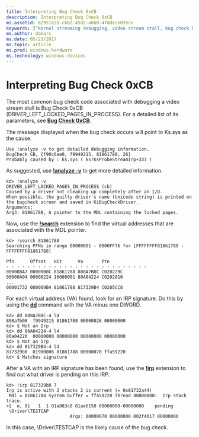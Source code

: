 ```yaml
---
title: Interpreting Bug Check 0xCB
description: Interpreting Bug Check 0xCB
ms.assetid: 82951e2b-cbb2-45d2-a6b8-4fddece035ce
keywords: ["kernel streaming debugging, video stream stall, bug check 0xcb"]
ms.author: domars
ms.date: 05/23/2017
ms.topic: article
ms.prod: windows-hardware
ms.technology: windows-devices
---
```


# Interpreting Bug Check 0xCB


The most common bug check code associated with debugging a video stream stall is Bug Check 0xCB (DRIVER\_LEFT\_LOCKED\_PAGES\_IN\_PROCESS). For a detailed list of its parameters, see [**Bug Check 0xCB**](bug-check-0xcb--driver-left-locked-pages-in-process.md).

The message displayed when the bug check occurs will point to Ks.sys as the cause.

```
Use !analyze -v to get detailed debugging information.
BugCheck CB, {f90c6ae0, f9949215, 81861788, 26}
Probably caused by : ks.sys ( ks!KsProbeStreamIrp+333 )
```

As suggested, use [**!analyze -v**](-analyze.md) to get more detailed information.

```
kd> !analyze -v
DRIVER_LEFT_LOCKED_PAGES_IN_PROCESS (cb)
Caused by a driver not cleaning up completely after an I/O.
When possible, the guilty driver's name (Unicode string) is printed on
the bugcheck screen and saved in KiBugCheckDriver.
Arguments:
Arg3: 81861788, A pointer to the MDL containing the locked pages.
```

Now, use the [**!search**](-search.md) extension to find the virtual addresses that are associated with the MDL pointer.

```
kd> !search 81861788
Searching PFNs in range 00000001 - 0000FF76 for [FFFFFFFF81861788 - FFFFFFFF81861788]

Pfn      Offset   Hit      Va       Pte
- - - - - - - - - - - - - - - - - - - - - - - - - - -
000008A7 00000B0C 81861788 808A7B0C C020229C
00000A04 00000224 16000001 80A04224 C0202810
...
00001732 000009B4 81861788 817329B4 C0205CC8
```

For each virtual address (VA) found, look for an IRP signature. Do this by using the [**dd**](d--da--db--dc--dd--dd--df--dp--dq--du--dw--dw--dyb--dyd--display-memor.md) command with the VA minus one DWORD.

```
kd> dd 808A7B0C-4 l4
808a7b08  f9949215 81861788 00000026 00000000
kd> $ Not an Irp
kd> dd 80A04224-4 l4
80a04220  00000000 00000000 00000000 00000000
kd> $ Not an Irp
kd> dd 817329B4-4 l4
817329b0  01900006 81861788 00000070 ffa59220
kd> $ Matches signature
```

After a VA with an IRP signature has been found, use the [**!irp**](-irp.md) extension to find out what driver is pending on this IRP.

```
kd> !irp 817329b0 7
Irp is active with 2 stacks 2 is current (= 0x81732a44)
 Mdl = 81861788 System buffer = ffa59220 Thread 00000000:  Irp stack trace.
>[  e, 0]   1  1 81a883c8 81ae6158 00000000-00000000    pending
 \Driver\TESTCAP
                        Args: 00000070 00000000 002f4017 00000000
```

In this case, \\Driver\\TESTCAP is the likely cause of the bug check.

 

 





